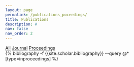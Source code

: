 ```yaml
---
layout: page
permalink: /publications_poceedings/
title: Publications
description: #
nav: false
nav_order: 2
---
```

<!-- _pages/publications.md -->
<div class="filter-buttons">
  <a href="/publications">All</a>
  <a href="/publications_article">Journal</a>
  <a href="/publications_proceedings">Proceedings</a>
</div>
<div class="publications">
  {% bibliography -f {{site.scholar.bibliography}} --query @*[type=inproceedings] %} 
</div>
